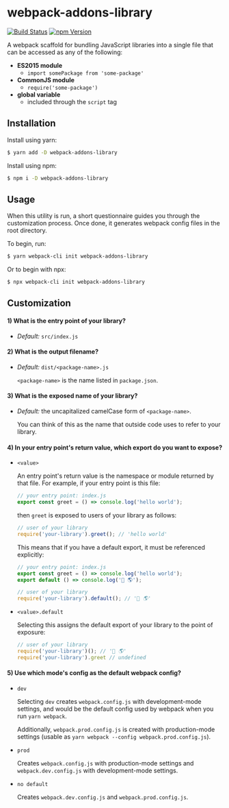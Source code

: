 # webpack-addons-library

[![Build Status](https://img.shields.io/travis/albytseng/webpack-addons-library.svg)](https://travis-ci.org/albytseng/webpack-addons-library) [![npm Version](https://img.shields.io/npm/v/webpack-addons-library.svg)](https://www.npmjs.com/package/webpack-addons-library)

A webpack scaffold for bundling JavaScript libraries into a single file that can be accessed as any of the following:
- __ES2015 module__
  - `import somePackage from 'some-package'`
- __CommonJS module__
  - `require('some-package')`
- __global variable__
  - included through the `script` tag

## Installation

Install using yarn:

```bash
$ yarn add -D webpack-addons-library
```

Install using npm:

```bash
$ npm i -D webpack-addons-library
```

## Usage

When this utility is run, a short questionnaire guides you through the customization process. Once done, it generates webpack config files in the root directory.

To begin, run:

```bash
$ yarn webpack-cli init webpack-addons-library
```

Or to begin with npx:

```bash
$ npx webpack-cli init webpack-addons-library
```

## Customization

#### 1) What is the entry point of your library?

- *Default:* `src/index.js`

#### 2) What is the output filename?

- *Default:* `dist/<package-name>.js`

  `<package-name>` is the name listed in `package.json`.

#### 3) What is the exposed name of your library?

- *Default:* the uncapitalized camelCase form of `<package-name>`.

  You can think of this as the name that outside code uses to refer to your library.

#### 4) In your entry point's return value, which export do you want to expose?

- `<value>`

  An entry point's return value is the namespace or module returned by that file. For example, if your entry point is this file:

  ```JavaScript
  // your entry point: index.js
  export const greet = () => console.log('hello world');
  ```

  then `greet` is exposed to users of your library as follows:

  ```JavaScript
  // user of your library
  require('your-library').greet(); // 'hello world'
  ```

  This means that if you have a default export, it must be referenced explicitly:

  ```JavaScript
  // your entry point: index.js
  export const greet = () => console.log('hello world');
  export default () => console.log('👋 🌎');
  ```

  ```JavaScript
  // user of your library
  require('your-library').default(); // '👋 🌎'
  ```

- `<value>.default`

  Selecting this assigns the default export of your library to the point of exposure:

  ```JavaScript
  // user of your library
  require('your-library')(); // '👋 🌎'
  require('your-library').greet // undefined
  ```

#### 5) Use which mode's config as the default webpack config?

- `dev`

  Selecting `dev` creates `webpack.config.js` with development-mode settings, and would be the default config used by webpack when you run `yarn webpack`.

  Additionally, `webpack.prod.config.js` is created with production-mode settings (usable as `yarn webpack --config webpack.prod.config.js`).

- `prod`

  Creates `webpack.config.js` with production-mode settings and `webpack.dev.config.js` with development-mode settings.

- `no default`

  Creates `webpack.dev.config.js` and `webpack.prod.config.js`.

